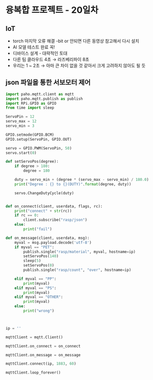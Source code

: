 # 융복합 프로젝트 - 20일차



## IoT

- torch 마지막 오류 해결 -bit or 안되면 다른 동영상 참고해서 다시 설치
- AI 모델 테스트 완료 꼭!
- 디바이스 설계 - 대략적인 토대
- 다른 팀 클라우드 4초 → 라즈베리파이 8초
- 우리는 1 ~ 2초 → 아마 큰 차이 없을 것 같아서 크게 고려하지 않아도 될 듯





## json 파일을 통한 서보모터 제어

```python
import paho.mqtt.client as mqtt
import paho.mqtt.publish as publish
import RPi.GPIO as GPIO
from time import sleep

ServoPin = 12
servo_max = 12
servo_min = 3

GPIO.setmode(GPIO.BCM)
GPIO.setup(ServoPin, GPIO.OUT)

servo = GPIO.PWM(ServoPin, 50)
servo.start(0)

def setServoPos(degree):
    if degree > 180:
        degree = 180

    duty = servo_min + (degree * (servo_max - servo_min) / 180.0)
    print("Degree : {} to {}(DUTY)".format(degree, duty))

    servo.ChangeDutyCycle(duty)


def on_connect(client, userdata, flags, rc):
    print("connect" + str(rc))
    if rc == 0:
        client.subscribe("rasp/json")
    else:
        print("fail")

def on_message(client, userdata, msg):
    myval = msg.payload.decode('utf-8')
    if myval == "PET":
        publish.single("rasp/material", myval, hostname=ip)
        setServoPos(140)
        sleep(5)
        setServoPos(0)
        publish.single("rasp/count", "over", hostname=ip)

    elif myval == "PP":
        print(myval)
    elif myval == "PS":
        print(myval)
    elif myval == "OTHER":
        print(myval)
    else:
        print("wrong")



ip = ''

mqttClient = mqtt.Client()

mqttClient.on_connect = on_connect

mqttClient.on_message = on_message

mqttClient.connect(ip, 1883, 60)

mqttClient.loop_forever()
```


